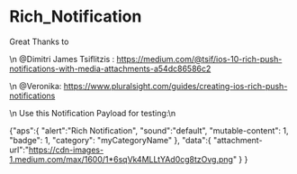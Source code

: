 # Rich_Notification

Great Thanks to 


\n @Dimitri James Tsiflitzis : https://medium.com/@tsif/ios-10-rich-push-notifications-with-media-attachments-a54dc86586c2


\n @Veronika: https://www.pluralsight.com/guides/creating-ios-rich-push-notifications

\n Use this Notification Payload for testing:\n


{"aps":{
"alert":"Rich Notification",
"sound":"default",
"mutable-content": 1,
"badge": 1,
"category": "myCategoryName"
},
"data":{
"attachment-url":"https://cdn-images-1.medium.com/max/1600/1*6sqVk4MLLtYAd0cg8tzOvg.png"
}
}

